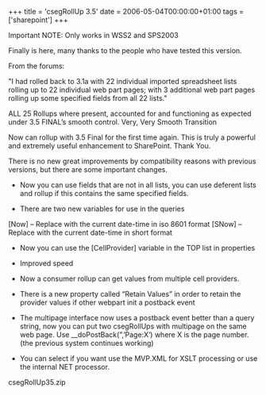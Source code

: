 +++
title = 'csegRollUp 3.5'
date = 2006-05-04T00:00:00+01:00
tags = ['sharepoint']
+++

Important NOTE: Only works in WSS2 and SPS2003

Finally is here, many thanks to the people who have tested this version.

From the forums:

"I had rolled back to 3.1a with 22 individual imported spreadsheet lists rolling up to 22 individual web part pages; with 3 additional web part pages rolling up some specified fields from all 22 lists."

ALL 25 Rollups where present, accounted for and functioning as expected under 3.5 FINAL’s smooth control. Very, Very Smooth Transition

Now can rollup with 3.5 Final for the first time again. This is truly a powerful and extremely useful enhancement to SharePoint. Thank You.

There is no new great improvements by compatibility reasons with previous versions, but there are some important changes.

- Now you can use fields that are not in all lists, you can use deferent lists and rollup if this contains the same specified fields.

- There are two new variables for use in the queries

[Now] – Replace with the current date-time in iso 8601 format
[SNow] – Replace with the current date-time in short format

- Now you can use the [CellProvider] variable in the TOP list in properties

- Improved speed

- Now a consumer rollup can get values from multiple cell providers.

- There is a new property called “Retain Values” in order to retain the provider values if other webpart init a postback event

- The multipage interface now uses a postback event better than a query string, now you can put two csegRollUps with multipage on the same web page. Use __doPostBack(”,’Page:X’) where X is the page number.  (the previous system continues working)

- You can select if you want use the MVP.XML for XSLT processing or use the internal NET processor.

csegRollUp35.zip